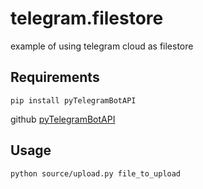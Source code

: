 # telegram.filestore
example of using telegram cloud as filestore

## Requirements

```
pip install pyTelegramBotAPI
```

github [pyTelegramBotAPI](https://github.com/eternnoir/pyTelegramBotAPI)

## Usage

```
python source/upload.py file_to_upload
```
